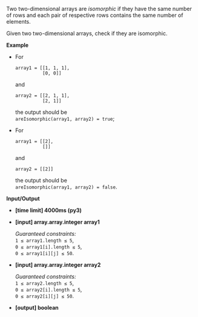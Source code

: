 <div class="markdown"><p>Two two-dimensional arrays are <em>isomorphic</em> if they have the same number of rows and each pair of respective rows contains the same number of elements.</p>
<p>Given two two-dimensional arrays, check if they are isomorphic.</p>
<p><strong>Example</strong></p>
<ul>
<li>
<p>For</p>
<pre><code>array1 = [[1, 1, 1],
          [0, 0]]
</code></pre>
<p>and</p>
<pre><code>array2 = [[2, 1, 1],
          [2, 1]]
</code></pre>
<p>the output should be<br>
<code>areIsomorphic(array1, array2) = true</code>;</p>
</li>
<li>
<p>For</p>
<pre><code>array1 = [[2],
          []]
</code></pre>
<p>and</p>
<pre><code>array2 = [[2]]
</code></pre>
<p>the output should be<br>
<code>areIsomorphic(array1, array2) = false</code>.</p>
</li>
</ul>
<p><strong>Input/Output</strong></p>
<ul>
<li><strong>[time limit] 4000ms (py3)</strong></li>
</ul>
<ul>
<li>
<p><strong>[input] array.array.integer array1</strong></p>
<p><em>Guaranteed constraints:</em><br>
<code>1 ≤ array1.length ≤ 5</code>,<br>
<code>0 ≤ array1[i].length ≤ 5</code>,<br>
<code>0 ≤ array1[i][j] ≤ 50</code>.</p>
</li>
<li>
<p><strong>[input] array.array.integer array2</strong></p>
<p><em>Guaranteed constraints:</em><br>
<code>1 ≤ array2.length ≤ 5</code>,<br>
<code>0 ≤ array2[i].length ≤ 5</code>,<br>
<code>0 ≤ array2[i][j] ≤ 50</code>.</p>
</li>
<li>
<p><strong>[output] boolean</strong></p>
</li>
</ul>
</div>